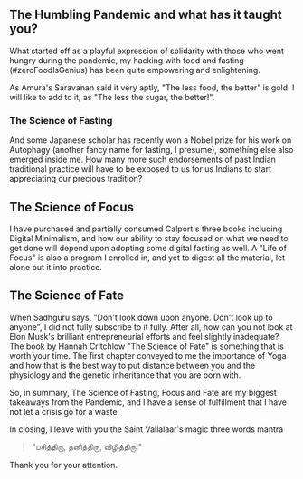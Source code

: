 <!-- title: Pandemic Lessons  -->

## The Humbling Pandemic and what has it taught you? 

What started off as a playful expression of solidarity with those who went hungry during the pandemic, my hacking with food and fasting (#zeroFoodIsGenius) has been quite empowering and enlightening. 

As Amura's Saravanan said it very aptly, "The less food, the better" is gold. I will like to add to it, as "The less the sugar, the better!". 

### The Science of Fasting 

And some Japanese scholar has recently won a Nobel prize for his work on Autophagy (another fancy name for fasting, I presume), something else also emerged inside me. How many more such endorsements of past Indian traditional practice will have to be exposed to us for us Indians to start appreciating our precious tradition? 

## The Science of Focus 

I have purchased and partially consumed Calport's three books including Digital Minimalism, and how our ability to stay focused on what we need to get done will depend upon adopting some digital fasting as well. A "Life of Focus" is also a program I enrolled in, and yet to digest all the material, let alone put it into practice. 

## The Science of Fate

When Sadhguru says, "Don't look down upon anyone. Don't look up to anyone", I did not fully subscribe to it fully. After all, how can you not look at Elon Musk's brilliant entrepreneurial efforts and feel slightly inadequate? The book by Hannah Critchlow "The Science of Fate" is something that is worth your time. The first chapter conveyed to me the importance of Yoga and how that is the best way to put distance between you and the physiology and the genetic inheritance that you are born with. 

So, in summary, The Science of Fasting, Focus and Fate are my biggest takeaways from the Pandemic, and I have a sense of fulfillment that I have not let a crisis go for a waste. 

In closing, I leave with you the Saint Vallalaar's magic three words mantra 

> "பசித்திரு, தனித்திரு, விழித்திரு!"

Thank you for your attention.
